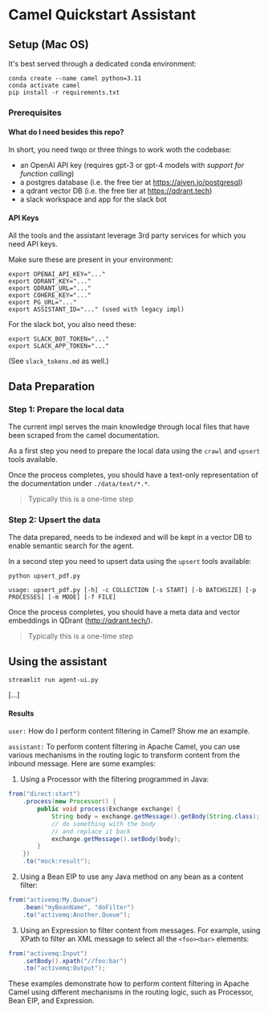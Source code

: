 # Camel Quickstart Assistant

## Setup (Mac OS)

It's best served through a dedicated conda environment:

```
conda create --name camel python=3.11
conda activate camel
pip install -r requirements.txt
```
### Prerequisites

#### What do I need besides this repo?

In short, you need twqo or three things to work woth the codebase:

- an OpenAI API key (requires gpt-3 or gpt-4 models with *support for function calling*)
- a postgres database (i.e. the free tier at https://aiven.io/postgresql)
- a qdrant vector DB (i.e. the free tier at https://qdrant.tech)
- a slack workspace and app for the slack bot


#### API Keys

All the tools and the assistant leverage 3rd party services for which you need API keys.

Make sure these are present in your environment:

```
export OPENAI_API_KEY="..."
export QDRANT_KEY="..."
export QDRANT_URL="..."
export COHERE_KEY="..."
export PG_URL="..."
export ASSISTANT_ID="..." (used with legacy impl)
```

For the slack bot, you also need these:

```
export SLACK_BOT_TOKEN="..."
export SLACK_APP_TOKEN="..."
```

(See `slack_tokens.md` as well.)

## Data Preparation

### Step 1: Prepare the local data

The current impl serves the main knowledge through local files that have been scraped from the camel documentation.

As a first step you need to prepare the local data using the `crawl` and `upsert` tools available.

Once the process completes, you should have a text-only representation of the documentation under `./data/text/*.*`.

> Typically this is a one-time step

### Step 2: Upsert the data

The data prepared, needs to be indexed and will be kept in a vector DB to enable semantic search for the agent.

In a second step you need to upsert data using the `upsert` tools available:

```
python upsert_pdf.py 

usage: upsert_pdf.py [-h] -c COLLECTION [-s START] [-b BATCHSIZE] [-p PROCESSES] [-m MODE] [-f FILE]

```

Once the process completes, you should have a meta data and vector embeddings in QDrant (http://qdrant.tech/).

> Typically this is a one-time step


## Using the assistant

```
streamlit run agent-ui.py
```

[...]

#### Results

`user:` How do I perform content filtering in Camel? Show me an example.

`assistant:` To perform content filtering in Apache Camel, you can use various mechanisms in the routing logic to transform content from the inbound message. Here are some examples:

1. Using a Processor with the filtering programmed in Java:
```java
from("direct:start")
    .process(new Processor() {
        public void process(Exchange exchange) {
            String body = exchange.getMessage().getBody(String.class);
            // do something with the body
            // and replace it back
            exchange.getMessage().setBody(body);
        }
    })
    .to("mock:result");
```

2. Using a Bean EIP to use any Java method on any bean as a content filter:
```java
from("activemq:My.Queue")
    .bean("myBeanName", "doFilter")
    .to("activemq:Another.Queue");
```
  
3. Using an Expression to filter content from messages. For example, using XPath to filter an XML message to select all the `<foo><bar>` elements:
```java
from("activemq:Input")
    .setBody().xpath("//foo:bar")
    .to("activemq:Output");
```

These examples demonstrate how to perform content filtering in Apache Camel using different mechanisms in the routing logic, such as Processor, Bean EIP, and Expression.
